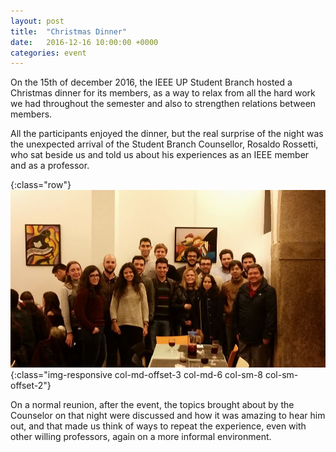 ```yaml
---
layout: post
title:  "Christmas Dinner"
date:   2016-12-16 10:00:00 +0000
categories: event
---
```

On the 15th of december 2016, the IEEE UP Student Branch hosted a Christmas dinner for its members, as a way to relax from all the hard work we had throughout the semester and also to strengthen relations between members.

<!--more-->

All the participants enjoyed the dinner, but the real surprise of the night was the unexpected arrival of the Student Branch Counsellor, Rosaldo Rossetti, who sat beside us and told us about his experiences as an IEEE member and as a professor.

{:class="row"}
![Christmas dinner photo](/assets/images/christmas-dinner.jpg){:class="img-responsive col-md-offset-3 col-md-6 col-sm-8 col-sm-offset-2"}

On a normal reunion, after the event, the topics brought about by the Counselor on that night were discussed and how it was amazing to hear him out, and that made us think of ways to repeat the experience, even with other willing professors, again on a more informal environment.